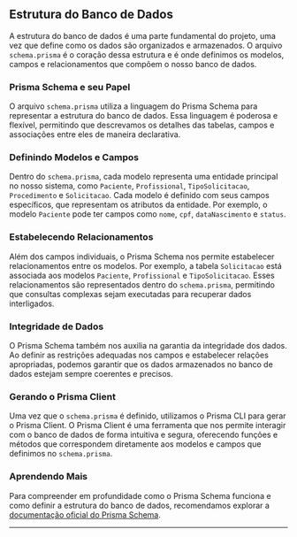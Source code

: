 ## Estrutura do Banco de Dados

A estrutura do banco de dados é uma parte fundamental do projeto, uma vez que define como os dados são organizados e armazenados. O arquivo `schema.prisma` é o coração dessa estrutura e é onde definimos os modelos, campos e relacionamentos que compõem o nosso banco de dados.

### Prisma Schema e seu Papel

O arquivo `schema.prisma` utiliza a linguagem do Prisma Schema para representar a estrutura do banco de dados. Essa linguagem é poderosa e flexível, permitindo que descrevamos os detalhes das tabelas, campos e associações entre eles de maneira declarativa.

### Definindo Modelos e Campos

Dentro do `schema.prisma`, cada modelo representa uma entidade principal no nosso sistema, como `Paciente`, `Profissional`, `TipoSolicitacao`, `Procedimento` e `Solicitacao`. Cada modelo é definido com seus campos específicos, que representam os atributos da entidade. Por exemplo, o modelo `Paciente` pode ter campos como `nome`, `cpf`, `dataNascimento` e `status`.

### Estabelecendo Relacionamentos

Além dos campos individuais, o Prisma Schema nos permite estabelecer relacionamentos entre os modelos. Por exemplo, a tabela `Solicitacao` está associada aos modelos `Paciente`, `Profissional` e `TipoSolicitacao`. Esses relacionamentos são representados dentro do `schema.prisma`, permitindo que consultas complexas sejam executadas para recuperar dados interligados.

### Integridade de Dados

O Prisma Schema também nos auxilia na garantia da integridade dos dados. Ao definir as restrições adequadas nos campos e estabelecer relações apropriadas, podemos garantir que os dados armazenados no banco de dados estejam sempre coerentes e precisos.

### Gerando o Prisma Client

Uma vez que o `schema.prisma` é definido, utilizamos o Prisma CLI para gerar o Prisma Client. O Prisma Client é uma ferramenta que nos permite interagir com o banco de dados de forma intuitiva e segura, oferecendo funções e métodos que correspondem diretamente aos modelos e campos que definimos no `schema.prisma`.

### Aprendendo Mais

Para compreender em profundidade como o Prisma Schema funciona e como definir a estrutura do banco de dados, recomendamos explorar a [documentação oficial do Prisma Schema](https://pris.ly/d/prisma-schema).

---